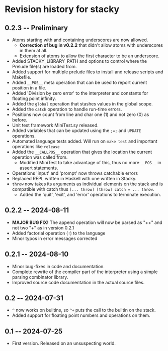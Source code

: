 # Revision history for stacky

## 0.2.3 -- Preliminary

* Atoms starting with and containing underscores are now allowed.
  - **Correction of bug in v0.2.2** that didn't allow atoms with underscores in them at all.
  - Extension of atoms to allow the first character to be an underscore.
* Added STACKY_LIBRARY_PATH and options to control where the Prelude file(s) are loaded from.
* Added support for multiple prelude files to install and release scripts and Makefile.
* Added `__POS__` meta operation that can be used to report current position in a file.
* Added 'Division by zero error' to the interpreter and constants for floating point infinity.
* Added the `global` operation that stashes values in the global scope.
* Added the `catch` operation to handle run-time errors.
* Positions now count from line and char one (1) and not zero (0) as before.
* Unit test framework MiniTest.sy released.
* Added variables that can be updated using the `;=;` and `UPDATE` operations.
* Automated language tests added. Will run on `make test` and important operations like `release`
* Added the `__CALLPOS__` operation that gives the location the current operation was called from.
  - Modified MiniTest to take advantage of this, thus no more `__POS__` in assert statements.
* Operations 'input' and 'prompt' now throws catchable errors
* Replaced REPL written in Haskell with one written in Stacky.
* `throw` now takes its arguments as individual elements on the stack and is compatible with catch thus `[... throw] [throw] catch = ... throw`.
  * Added the 'quit', 'exit', and 'error' operations to terminate execution.

## 0.2.2 -- 2024-08-11

* **MAJOR BUG FIX!** The append operation will now be parsed as "++" and not two "+" as in version 0.2.1
* Added factorial operation (`!`) to the language
* Minor typos in error messages corrected

## 0.2.1 -- 2024-08-10

* Minor bug-fixes in code and documentation.
* Complete rewrite of the compiler part of the interpreter using a simple parsing combinator library.
* Improved source code documentation in the actual source files.

## 0.2 -- 2024-07-31

* `^` now works on builtins, so `^+` puts the call to the builtin on the stack.
* Added support for floating point numbers and operations on them.

## 0.1 -- 2024-07-25

* First version. Released on an unsuspecting world.
